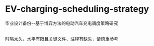 # EV-charging-scheduling-strategy<br />
毕业设计备份--基于博弈方法的电动汽车充电调度策略研究<br /><br />

时隔太久，水平有限且关键文件、注释有缺失，请慎重参考

